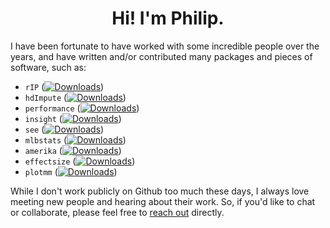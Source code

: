 <h1 align="center">Hi! I'm Philip.</h1>

<!--

<br/>

<p align="center">
  <a href="https://git.io/typing-svg"><img src="https://readme-typing-svg.herokuapp.com?font=Fira+Code&pause=1000&width=900&height=75&lines=Favorite+languages%3A+R%2C+Python%2C+Julia;Interests%3A+Data+Science%2C+Computational+Social+Science%2C+Machine+Learning;Reach+out+if+you'd+like+to+chat+or+collaborate!" alt="pdwaggoner" /></a>
</p>
<hr/>

-->

I have been fortunate to have worked with some incredible people over the years, and have written and/or contributed many packages and pieces of software, such as: 

  - `rIP` ([![Downloads](https://cranlogs.r-pkg.org/badges/grand-total/rIP)](https://cran.r-project.org/package=rIP))
  - `hdImpute` ([![Downloads](https://cranlogs.r-pkg.org/badges/grand-total/hdImpute)](https://cran.r-project.org/package=hdImpute))
  - `performance` ([![Downloads](https://cranlogs.r-pkg.org/badges/grand-total/performance)](https://cran.r-project.org/package=performance))
  - `insight` ([![Downloads](https://cranlogs.r-pkg.org/badges/grand-total/insight)](https://cran.r-project.org/package=insight))
  - `see` ([![Downloads](https://cranlogs.r-pkg.org/badges/grand-total/see)](https://cran.r-project.org/package=see))
  - `mlbstats` ([![Downloads](https://cranlogs.r-pkg.org/badges/grand-total/mlbstats)](https://cran.r-project.org/package=mlbstats))
  - `amerika` ([![Downloads](https://cranlogs.r-pkg.org/badges/grand-total/amerika)](https://cran.r-project.org/package=amerika))
  - `effectsize` ([![Downloads](https://cranlogs.r-pkg.org/badges/grand-total/effectsize)](https://cran.r-project.org/package=effectsize))
  - `plotmm` ([![Downloads](https://cranlogs.r-pkg.org/badges/grand-total/plotmm)](https://cran.r-project.org/package=plotmm))

While I don't work publicly on Github too much these days, I always love meeting new people and hearing about their work. So, if you'd like to chat or collaborate, please feel free to [reach out](https://pdwaggoner.github.io/) directly.
